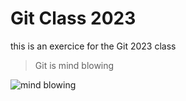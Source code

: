 # Git Class 2023
this is an exercice for the Git 2023 class

> Git is mind blowing

![mind blowing](https://media.tenor.com/bD9vHNiR1rQAAAAd/boom-mind-blown.gif)

